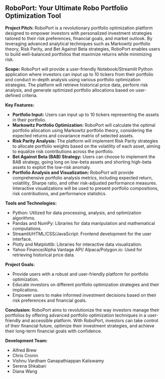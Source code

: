 ## **RoboPort: Your Ultimate Robo Portfolio Optimization Tool**

**Project Pitch:**
RoboPort is a revolutionary portfolio optimization platform designed to empower investors with personalized investment strategies tailored to their risk preferences, financial goals, and market outlook. By leveraging advanced analytical techniques such as Markowitz portfolio theory, Risk Parity, and Bet Against Beta strategies, RoboPort enables users to build well-balanced portfolios that maximize returns while minimizing risk.

**Scope:**
RoboPort will provide a user-friendly Notebook/Streamlit Python application where investors can input up to 10 tickers from their portfolio and conduct in-depth analysis using various portfolio optimization strategies. The platform will retrieve historical price data, perform risk analysis, and generate optimized portfolio allocations based on user-defined criteria.

**Key Features:**

- **Portfolio Input:** Users can input up to 10 tickers representing the assets in their portfolio.
- **Markowitz Portfolio Optimization:** RoboPort will calculate the optimal portfolio allocation using Markowitz portfolio theory, considering the expected returns and covariance matrix of selected assets.
- **Risk Parity Analysis:** The platform will implement Risk Parity strategies to allocate portfolio weights based on the volatility of each asset, aiming to equalize risk contributions across the portfolio.
- **Bet Against Beta (BAB) Strategy:** Users can choose to implement the BAB strategy, going long on low-beta assets and shorting high-beta assets to exploit the low-risk anomaly.
- **Portfolio Analysis and Visualization:** RoboPort will provide comprehensive portfolio analysis metrics, including expected return, volatility, Sharpe ratio, and other risk-adjusted performance measures. Interactive visualizations will be used to present portfolio compositions, risk contributions, and performance statistics.

**Tools and Technologies:**

- Python: Utilized for data processing, analysis, and optimization algorithms.
- Pandas and NumPy: Libraries for data manipulation and mathematical computations.
- Streamlit/HTML/CSS/JavaScript: Frontend development for the user interface.
- Plotly and Matplotlib: Libraries for interactive data visualization.
- Yahoo Finance/Alpha Vantage API/ Alpaca/Polygon.io: Used for retrieving historical price data.

**Project Goals:**

- Provide users with a robust and user-friendly platform for portfolio optimization.
- Educate investors on different portfolio optimization strategies and their implications.
- Empower users to make informed investment decisions based on their risk preferences and financial goals.

**Conclusion:**
RoboPort aims to revolutionize the way investors manage their portfolios by offering advanced portfolio optimization techniques in a user-friendly and accessible platform. With RoboPort, investors can take control of their financial future, optimize their investment strategies, and achieve their long-term financial goals with confidence.

**Development Team:**
- Alfred Brew
- Chris Cronin
- Vishnu Vardham Ganapathiappan Kaliswamy
- Serena Shkabari
- Diana Wang
  
